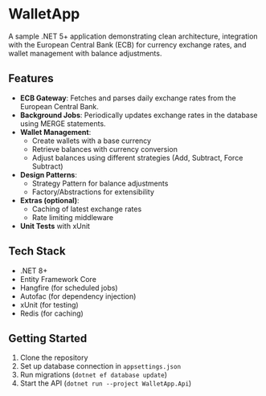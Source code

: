 # WalletApp

A sample .NET 5+ application demonstrating clean architecture, integration with the European Central Bank (ECB) for currency exchange rates, and wallet management with balance adjustments.

## Features
- **ECB Gateway**: Fetches and parses daily exchange rates from the European Central Bank.
- **Background Jobs**: Periodically updates exchange rates in the database using MERGE statements.
- **Wallet Management**:
  - Create wallets with a base currency
  - Retrieve balances with currency conversion
  - Adjust balances using different strategies (Add, Subtract, Force Subtract)
- **Design Patterns**:
  - Strategy Pattern for balance adjustments
  - Factory/Abstractions for extensibility
- **Extras (optional)**:
  - Caching of latest exchange rates
  - Rate limiting middleware
- **Unit Tests** with xUnit

## Tech Stack
- .NET 8+
- Entity Framework Core
- Hangfire (for scheduled jobs)
- Autofac (for dependency injection)
- xUnit (for testing)
- Redis (for caching)
## Getting Started
1. Clone the repository
2. Set up database connection in `appsettings.json`
3. Run migrations (`dotnet ef database update`)
4. Start the API (`dotnet run --project WalletApp.Api`)

